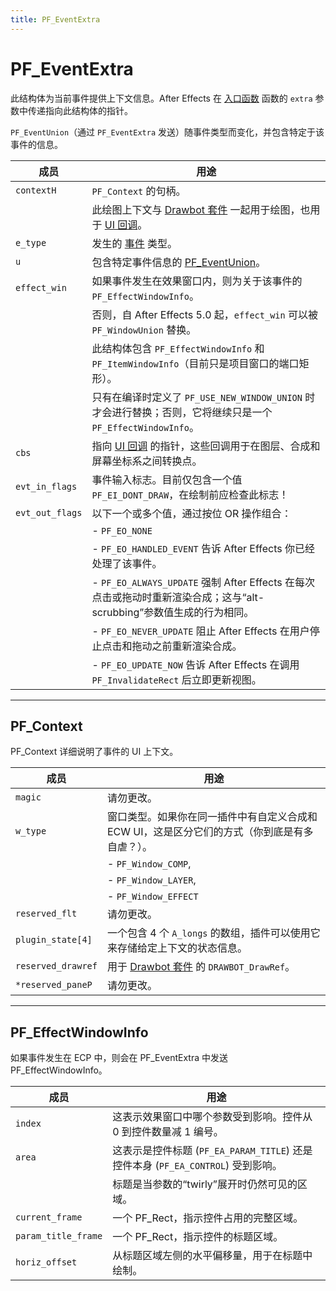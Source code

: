 ```yaml
---
title: PF_EventExtra
---
```

# PF_EventExtra

此结构体为当前事件提供上下文信息。After Effects 在 [入口函数](../../effect-basics/entry-point) 函数的 `extra` 参数中传递指向此结构体的指针。

`PF_EventUnion`（通过 `PF_EventExtra` 发送）随事件类型而变化，并包含特定于该事件的信息。

|     成员      |                                                                                        用途                                                                                        |
|--------------|-----------------------------------------------------------------------------------------------------------------------------------------------------------------------------------|
| `contextH`   | `PF_Context` 的句柄。                                                                                                                                                             |
|              | 此绘图上下文与 [Drawbot 套件](../custom-ui-and-drawbot) 一起用于绘图，也用于 [UI 回调](../ui-callbacks)。                                                                          |
| `e_type`     | 发生的 [事件](../effect-ui-events) 类型。                                                                                                                                         |
| `u`          | 包含特定事件信息的 [PF_EventUnion](../PF_EventUnion)。                                                                                                                            |
| `effect_win` | 如果事件发生在效果窗口内，则为关于该事件的 `PF_EffectWindowInfo`。                                                                                                                |
|              | 否则，自 After Effects 5.0 起，`effect_win` 可以被 `PF_WindowUnion` 替换。                                                                                                        |
|              | 此结构体包含 `PF_EffectWindowInfo` 和 `PF_ItemWindowInfo`（目前只是项目窗口的端口矩形）。                                                                                         |
|              | 只有在编译时定义了 `PF_USE_NEW_WINDOW_UNION` 时才会进行替换；否则，它将继续只是一个 `PF_EffectWindowInfo`。                                                                       |
| `cbs`        | 指向 [UI 回调](../ui-callbacks) 的指针，这些回调用于在图层、合成和屏幕坐标系之间转换点。                                                                                          |
| `evt_in_flags`  | 事件输入标志。目前仅包含一个值 `PF_EI_DONT_DRAW`，在绘制前应检查此标志！                                                                                                          |
| `evt_out_flags` | 以下一个或多个值，通过按位 OR 操作组合：                                                                                                                                          |
|              | - `PF_EO_NONE`                                                                                                                                                                   |
|              | - `PF_EO_HANDLED_EVENT` 告诉 After Effects 你已经处理了该事件。                                                                                                                  |
|              | - `PF_EO_ALWAYS_UPDATE` 强制 After Effects 在每次点击或拖动时重新渲染合成；这与“alt-scrubbing”参数值生成的行为相同。                                                              |
|              | - `PF_EO_NEVER_UPDATE` 阻止 After Effects 在用户停止点击和拖动之前重新渲染合成。                                                                                                  |
|              | - `PF_EO_UPDATE_NOW` 告诉 After Effects 在调用 `PF_InvalidateRect` 后立即更新视图。                                                                                               |

---

## PF_Context

PF_Context 详细说明了事件的 UI 上下文。

|       成员        |                                                                              用途                                                                              |
|------------------|---------------------------------------------------------------------------------------------------------------------------------------------------------------|
| `magic`          | 请勿更改。                                                                                                                                                     |
| `w_type`         | 窗口类型。如果你在同一插件中有自定义合成和 ECW UI，这是区分它们的方式（你到底是有多自虐？）。                                                                   |
|                  | - `PF_Window_COMP`,                                                                                                                                            |
|                  | - `PF_Window_LAYER`,                                                                                                                                           |
|                  | - `PF_Window_EFFECT`                                                                                                                                           |
| `reserved_flt`   | 请勿更改。                                                                                                                                                     |
| `plugin_state[4]` | 一个包含 4 个 `A_longs` 的数组，插件可以使用它来存储给定上下文的状态信息。                                                                                     |
| `reserved_drawref` | 用于 [Drawbot 套件](../custom-ui-and-drawbot) 的 `DRAWBOT_DrawRef`。                                                                                           |
| `*reserved_paneP` | 请勿更改。                                                                                                                                                     |

---

## PF_EffectWindowInfo

如果事件发生在 ECP 中，则会在 PF_EventExtra 中发送 PF_EffectWindowInfo。

|        成员         |                                                                  用途                                                                  |
|---------------------|----------------------------------------------------------------------------------------------------------------------------------------|
| `index`             | 这表示效果窗口中哪个参数受到影响。控件从 0 到控件数量减 1 编号。                                                                       |
| `area`              | 这表示是控件标题 (`PF_EA_PARAM_TITLE`) 还是控件本身 (`PF_EA_CONTROL`) 受到影响。                                                       |
|                     | 标题是当参数的“twirly”展开时仍然可见的区域。                                                                                           |
| `current_frame`     | 一个 PF_Rect，指示控件占用的完整区域。                                                                                                 |
| `param_title_frame` | 一个 PF_Rect，指示控件的标题区域。                                                                                                     |
| `horiz_offset`      | 从标题区域左侧的水平偏移量，用于在标题中绘制。                                                                                         |
